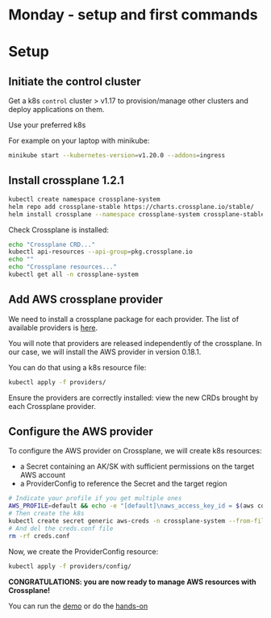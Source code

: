 # Monday - setup and first commands

# Setup

## Initiate the control cluster

Get a k8s `control` cluster > v1.17 to provision/manage other clusters and deploy applications on them.

Use your preferred k8s 

For example on your laptop with minikube:

```sh
minikube start --kubernetes-version=v1.20.0 --addons=ingress
```

## Install crossplane 1.2.1

```sh
kubectl create namespace crossplane-system
helm repo add crossplane-stable https://charts.crossplane.io/stable/
helm install crossplane --namespace crossplane-system crossplane-stable/crossplane --version 1.2.1
```

Check Crossplane is installed:
```sh
echo "Crossplane CRD..."
kubectl api-resources --api-group=pkg.crossplane.io
echo ""
echo "Crossplane resources..."
kubectl get all -n crossplane-system
```

## Add AWS crossplane provider

We need to install a crossplane package for each provider. The list of available providers is [here](https://crossplane.io/docs/v1.2/api-docs/overview.html#api-documentation).

You will note that providers are released independently of the crossplane. In our case, we will install the AWS provider in version 0.18.1.

You can do that using a k8s resource file:
```sh
kubectl apply -f providers/
```

Ensure the providers are correctly installed: view the new CRDs brought by each Crossplane provider.

## Configure the AWS provider

To configure the AWS provider on Crossplane, we will create k8s resources:
* a Secret containing an AK/SK with sufficient permissions on the target AWS account
* a ProviderConfig to reference the Secret and the target region 

```sh
# Indicate your profile if you get multiple ones
AWS_PROFILE=default && echo -e "[default]\naws_access_key_id = $(aws configure get aws_access_key_id --profile $AWS_PROFILE)\naws_secret_access_key = $(aws configure get aws_secret_access_key --profile $AWS_PROFILE)" > creds.conf
# Then create the k8s
kubectl create secret generic aws-creds -n crossplane-system --from-file=key=./creds.conf
# And del the creds.conf file
rm -rf creds.conf
```

Now, we create the ProviderConfig resource:
```sh
kubectl apply -f providers/config/
```

**CONGRATULATIONS: you are now ready to manage AWS resources with Crossplane!**

You can run the [demo](./demo/README.md) or do the [hands-on](./handson/README.md)